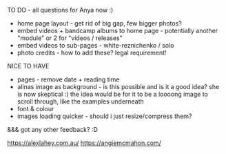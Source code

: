 TO DO - all questions for Anya now :)

- home page layout - get rid of big gap, few bigger photos? 
- embed videos + bandcamp albums to home page - potentially another "module" or 2 for "videos / releases"
- embed videos to sub-pages - white-reznichenko / solo
- photo credits - how to add these? legal requirement!

NICE TO HAVE
- pages - remove date + reading time
- alinas image as background - is this possible and is it a good idea? she is now skeptical :) the idea would be for it to be a loooong image to scroll through, like the examples underneath
- font & colour
- images loading quicker - should i just resize/compress them?


&&& got any other feedback? :D

https://alexlahey.com.au/
https://angiemcmahon.com/

